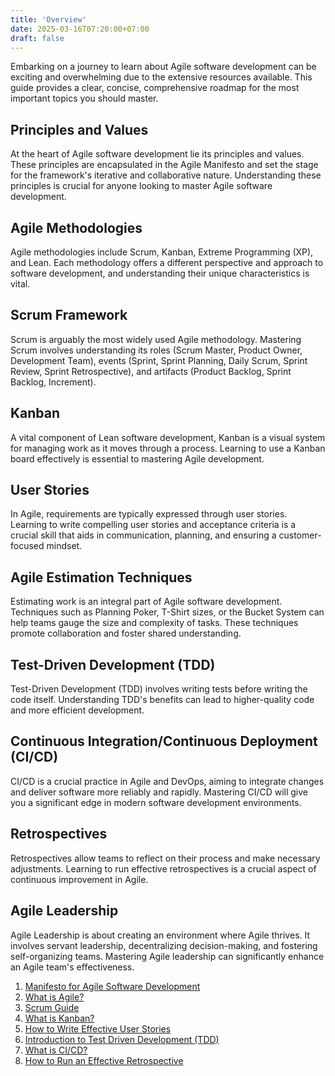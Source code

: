 ```yaml
---
title: 'Overview'
date: 2025-03-16T07:20:00+07:00
draft: false
---
```


Embarking on a journey to learn about Agile software development can be exciting and overwhelming due to the extensive resources available. This guide provides a clear, concise, comprehensive roadmap for the most important topics you should master.

## Principles and Values

At the heart of Agile software development lie its principles and values. These principles are encapsulated in the Agile Manifesto and set the stage for the framework's iterative and collaborative nature. Understanding these principles is crucial for anyone looking to master Agile software development.

## Agile Methodologies

Agile methodologies include Scrum, Kanban, Extreme Programming (XP), and Lean. Each methodology offers a different perspective and approach to software development, and understanding their unique characteristics is vital.

## Scrum Framework

Scrum is arguably the most widely used Agile methodology. Mastering Scrum involves understanding its roles (Scrum Master, Product Owner, Development Team), events (Sprint, Sprint Planning, Daily Scrum, Sprint Review, Sprint Retrospective), and artifacts (Product Backlog, Sprint Backlog, Increment).

## Kanban

A vital component of Lean software development, Kanban is a visual system for managing work as it moves through a process. Learning to use a Kanban board effectively is essential to mastering Agile development.

## User Stories

In Agile, requirements are typically expressed through user stories. Learning to write compelling user stories and acceptance criteria is a crucial skill that aids in communication, planning, and ensuring a customer-focused mindset.

## Agile Estimation Techniques

Estimating work is an integral part of Agile software development. Techniques such as Planning Poker, T-Shirt sizes, or the Bucket System can help teams gauge the size and complexity of tasks. These techniques promote collaboration and foster shared understanding.

## Test-Driven Development (TDD)

Test-Driven Development (TDD) involves writing tests before writing the code itself. Understanding TDD's benefits can lead to higher-quality code and more efficient development.

## Continuous Integration/Continuous Deployment (CI/CD)

CI/CD is a crucial practice in Agile and DevOps, aiming to integrate changes and deliver software more reliably and rapidly. Mastering CI/CD will give you a significant edge in modern software development environments.

## Retrospectives

Retrospectives allow teams to reflect on their process and make necessary adjustments. Learning to run effective retrospectives is a crucial aspect of continuous improvement in Agile.

## Agile Leadership

Agile Leadership is about creating an environment where Agile thrives. It involves servant leadership, decentralizing decision-making, and fostering self-organizing teams. Mastering Agile leadership can significantly enhance an Agile team's effectiveness.

1. [Manifesto for Agile Software Development](https://agilemanifesto.org/)
2. [What is Agile?](https://www.atlassian.com/agile)
3. [Scrum Guide](https://www.scrumguides.org/scrum-guide.html)
4. [What is Kanban?](https://www.atlassian.com/agile/kanban)
5. [How to Write Effective User Stories](https://www.romanpichler.com/blog/10-tips-writing-good-user-stories/)
6. [Introduction to Test Driven Development (TDD)](http://agiledata.org/essays/tdd.html)
7. [What is CI/CD?](https://www.redhat.com/en/topics/devops/what-is-ci-cd)
8. [How to Run an Effective Retrospective](https://www.atlassian.com/team-playbook/plays/retrospective)
